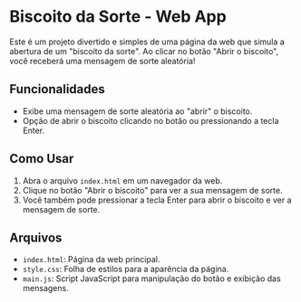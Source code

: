 
# Biscoito da Sorte - Web App

Este é um projeto divertido e simples de uma página da web que simula a abertura de um "biscoito da sorte". Ao clicar no botão "Abrir o biscoito", você receberá uma mensagem de sorte aleatória!

## Funcionalidades

- Exibe uma mensagem de sorte aleatória ao "abrir" o biscoito.
- Opção de abrir o biscoito clicando no botão ou pressionando a tecla Enter.

## Como Usar

1. Abra o arquivo `index.html` em um navegador da web.
2. Clique no botão "Abrir o biscoito" para ver a sua mensagem de sorte.
3. Você também pode pressionar a tecla Enter para abrir o biscoito e ver a mensagem de sorte.

## Arquivos

- `index.html`: Página da web principal.
- `style.css`: Folha de estilos para a aparência da página.
- `main.js`: Script JavaScript para manipulação do botão e exibição das mensagens.


